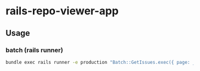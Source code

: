 # rails-repo-viewer-app

## Usage

### batch (rails runner)

```bash
bundle exec rails runner -e production "Batch::GetIssues.exec({ page: __PAGE_NUM__ })"
```

